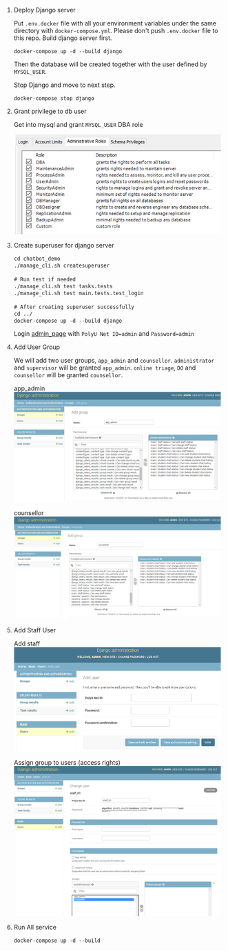 1. Deploy Django server 
   
    Put `.env.docker` file with all your environment variables under the same directory with `docker-compose.yml`.
    Please don't push `.env.docker` file to this repo.
    Build django server first.
    ```shell
    docker-compose up -d --build django
    ```
    Then the database will be created together with the user defined by `MYSQL_USER`.

    Stop Django and move to next step.
    ```shell
    docker-compose stop django
    ```


2. Grant privilege to db user
    
    Get into mysql and grant `MYSQL_USER` DBA role
   
   ![dba_role](img/dba.png)
   

3. Create superuser for django server

   ```shell
   cd chatbot_demo
   ./manage_cli.sh createsuperuser
   
   # Run test if needed
   ./manage_cli.sh test tasks.tests
   ./manage_cli.sh test main.tests.test_login
   
   # After creating superuser successfully
   cd ../
   docker-compose up -d --build django
   ```
   Login [admin_page](http://localhost:8899/admin/) with `PolyU Net ID=admin` and `Password=admin`


4. Add User Group
   
   We will add two user groups, `app_admin` and `counsellor`.
   `administrator` and `supervisor` will be granted `app_admin`. 
   `online triage`, `DO` and `counsellor` will be granted `counsellor`. 

   app_admin
   ![app_admin.png](img/app_admin.png)
   
   counsellor
   ![counsellor.png](img/counsellor.png)

5. Add Staff User
   
   Add staff
   ![add_staff](img/add_staff.png)
   
   Assign group to users (access rights)
   ![assign_groups.png](img/assign_groups.png)
   
6. Run All service

   ```shell
   docker-compose up -d --build
   ```